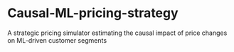 # Causal-ML-pricing-strategy
A strategic pricing simulator estimating the causal impact of price changes on ML-driven customer segments
